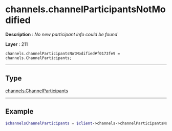 # channels.channelParticipantsNotModified

**Description** : *No new participant info could be found*

**Layer** : 211

```tl
channels.channelParticipantsNotModified#f0173fe9 = channels.ChannelParticipants;
```

---

## Type

[channels.ChannelParticipants](type/channels.ChannelParticipants)

---

## Example

```php
$channelsChannelParticipants = $client->channels->channelParticipantsNotModified();
```
